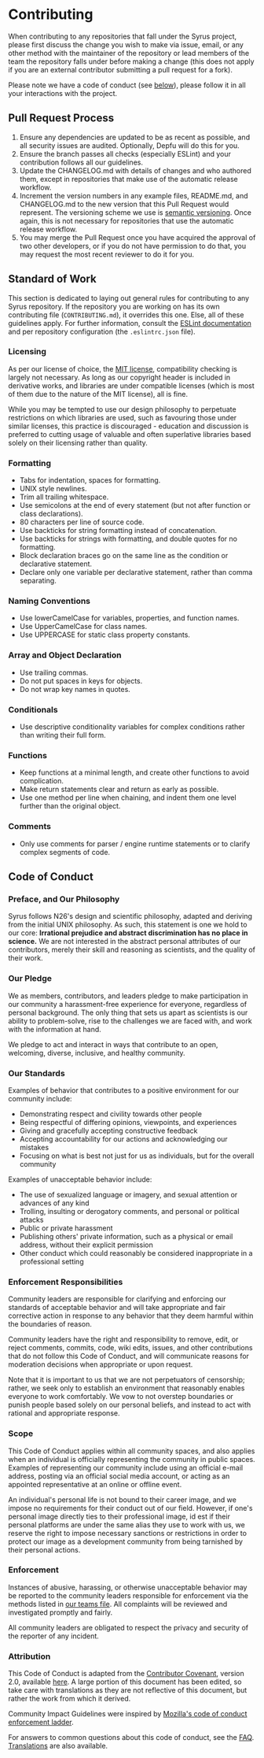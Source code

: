 # Contributing

When contributing to any repositories that fall under the Syrus project, please
first discuss the change you wish to make via issue, email, or any other method
with the maintainer of the repository or lead members of the team the repository
falls under before making a change (this does not apply if you are an external
contributor submitting a pull request for a fork).

Please note we have a code of conduct (see [below][coc]), please follow it in
all your interactions with the project.

[coc]: CONTRIBUTING.md#code-of-conduct

## Pull Request Process

1. Ensure any dependencies are updated to be as recent as possible,
   and all security issues are audited. Optionally, Depfu will do this for you.
2. Ensure the branch passes all checks (especially ESLint) and your contribution
   follows all our guidelines.
3. Update the CHANGELOG.md with details of changes and who authored them, except
   in repositories that make use of the automatic release workflow.
4. Increment the version numbers in any example files, README.md, and
   CHANGELOG.md to the new version that this Pull Request would represent.
   The versioning scheme we use is [semantic versioning][semver]. Once again,
   this is not necessary for repositories that use the automatic release
   workflow.
5. You may merge the Pull Request once you have acquired the approval of two
   other developers, or if you do not have permission to do that, you may
   request the most recent reviewer to do it for you.

[semver]: https://semver.org

## Standard of Work

This section is dedicated to laying out general rules for contributing to any
Syrus repository. If the repository you are working on has its own contributing
file (`CONTRIBUTING.md`), it overrides this one. Else, all of these guidelines
apply. For further information, consult the [ESLint documentation][eslint] and 
per repository configuration (the `.eslintrc.json` file).



[eslint]: https://eslint.org

### Licensing

As per our license of choice, the [MIT license][license], compatibility checking
is largely not necessary. As long as our copyright header is included in
derivative works, and libraries are under compatible licenses (which is most of
them due to the nature of the MIT license), all is fine.

While you may be tempted to use our design philosophy to perpetuate restrictions
on which libraries are used, such as favouring those under similar licenses,
this practice is discouraged - education and discussion is preferred to cutting
usage of valuable and often superlative libraries based solely on their
licensing rather than quality.

[license]: LICENSE

### Formatting

* Tabs for indentation, spaces for formatting.
* UNIX style newlines.
* Trim all trailing whitespace.
* Use semicolons at the end of every statement (but not after function or class
  declarations).
* 80 characters per line of source code.
* Use backticks for string formatting instead of concatenation.
* Use backticks for strings with formatting, and double quotes for no
  formatting.
* Block declaration braces go on the same line as the condition or declarative
  statement.
* Declare only one variable per declarative statement, rather than comma
  separating.

### Naming Conventions

* Use lowerCamelCase for variables, properties, and function names.
* Use UpperCamelCase for class names.
* Use UPPERCASE for static class property constants.

### Array and Object Declaration

* Use trailing commas.
* Do not put spaces in keys for objects.
* Do not wrap key names in quotes.

### Conditionals

* Use descriptive conditionality variables for complex conditions rather than
  writing their full form.

### Functions

* Keep functions at a minimal length, and create other functions to avoid
  complication.
* Make return statements clear and return as early as possible.
* Use one method per line when chaining, and indent them one level further than
  the original object.

### Comments

* Only use comments for parser / engine runtime statements or to clarify complex
  segments of code.

## Code of Conduct

### Preface, and Our Philosophy

Syrus follows N26's design and scientific philosophy, adapted and deriving from
the initial UNIX philosophy. As such, this statement is one we hold to our core:
**Irrational prejudice and abstract discrimination has no place in science.**
We are not interested in the abstract personal attributes of our contributors,
merely their skill and reasoning as scientists, and the quality of their work.

### Our Pledge

We as members, contributors, and leaders pledge to make participation in our
community a harassment-free experience for everyone, regardless of personal
background. The only thing that sets us apart as scientists is our ability to
problem-solve, rise to the challenges we are faced with, and work with the
information at hand.

We pledge to act and interact in ways that contribute to an open, welcoming,
diverse, inclusive, and healthy community.

### Our Standards

Examples of behavior that contributes to a positive environment for our
community include:

* Demonstrating respect and civility towards other people
* Being respectful of differing opinions, viewpoints, and experiences
* Giving and gracefully accepting constructive feedback
* Accepting accountability for our actions and acknowledging our mistakes
* Focusing on what is best not just for us as individuals, but for the
  overall community

Examples of unacceptable behavior include:

* The use of sexualized language or imagery, and sexual attention or
  advances of any kind
* Trolling, insulting or derogatory comments, and personal or political attacks
* Public or private harassment
* Publishing others' private information, such as a physical or email
  address, without their explicit permission
* Other conduct which could reasonably be considered inappropriate in a
  professional setting

### Enforcement Responsibilities

Community leaders are responsible for clarifying and enforcing our standards of
acceptable behavior and will take appropriate and fair corrective action in
response to any behavior that they deem harmful within the boundaries of reason.

Community leaders have the right and responsibility to remove, edit, or reject
comments, commits, code, wiki edits, issues, and other contributions that do not
follow this Code of Conduct, and will communicate reasons for moderation
decisions when appropriate or upon request.

Note that it is important to us that we are not perpetuators of censorship;
rather, we seek only to establish an environment that reasonably enables
everyone to work comfortably. We vow to not overstep boundaries or punish people
based solely on our personal beliefs, and instead to act with rational and
appropriate response.

### Scope

This Code of Conduct applies within all community spaces, and also applies when
an individual is officially representing the community in public spaces.
Examples of representing our community include using an official e-mail address,
posting via an official social media account, or acting as an appointed
representative at an online or offline event.

An individual's personal life is not bound to their career image, and we impose
no requirements for their conduct out of our field. However, if one's personal
image directly ties to their professional image, id est if their personal 
platforms are under the same alias they use to work with us, we reserve the 
right to impose necessary sanctions or restrictions in order to protect our
image as a development community from being tarnished by their personal actions.

### Enforcement

Instances of abusive, harassing, or otherwise unacceptable behavior may be
reported to the community leaders responsible for enforcement via the methods
listed in [our teams file][teams].
All complaints will be reviewed and investigated promptly and fairly.

All community leaders are obligated to respect the privacy and security of the
reporter of any incident.

[teams]: TEAMS.md

### Attribution

This Code of Conduct is adapted from the [Contributor Covenant][homepage],
version 2.0, available [here][version]. A large portion of this document has
been edited, so take care with translations as they are not reflective of this
document, but rather the work from which it derived.

Community Impact Guidelines were inspired by [Mozilla's code of conduct
enforcement ladder](https://github.com/mozilla/diversity).

For answers to common questions about this code of conduct, see the [FAQ][faq]. 
[Translations][translations] are also available.


[homepage]: https://www.contributor-covenant.org
[version]: https://www.contributor-covenant.org/version/2/0/code_of_conduct.html
[faq]: https://www.contributor-covenant.org/faq
[translations]: https://www.contributor-covenant.org/translations
